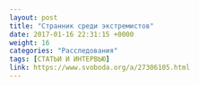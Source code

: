 ```yaml
---
layout: post
title: "Странник среди экстремистов"
date: 2017-01-16 22:31:15 +0000
weight: 16
categories: "Расследования"
tags: [СТАТЬИ И ИНТЕРВЬЮ]
link: https://www.svoboda.org/a/27306105.html
---
```

